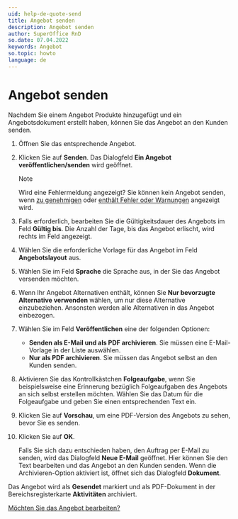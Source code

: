 ```yaml
---
uid: help-de-quote-send
title: Angebot senden
description: Angebot senden
author: SuperOffice RnD
so.date: 07.04.2022
keywords: Angebot
so.topic: howto
language: de
---
```


# Angebot senden

Nachdem Sie einem Angebot Produkte hinzugefügt und ein Angebotsdokument erstellt haben, können Sie das Angebot an den Kunden senden.

1. Öffnen Sie das entsprechende Angebot.
2. Klicken Sie auf **Senden**. Das Dialogfeld **Ein Angebot veröffentlichen/senden** wird geöffnet.

    > [!NOTE]
    > Wird eine Fehlermeldung angezeigt? Sie können kein Angebot senden, wenn [zu genehmigen][1] oder [enthält Fehler oder Warnungen][2] angezeigt wird.

3. Falls erforderlich, bearbeiten Sie die Gültigkeitsdauer des Angebots im Feld **Gültig bis**. Die Anzahl der Tage, bis das Angebot erlischt, wird rechts im Feld angezeigt.

4. Wählen Sie die erforderliche Vorlage für das Angebot im Feld **Angebotslayout** aus.

5. Wählen Sie im Feld **Sprache** die Sprache aus, in der Sie das Angebot versenden möchten.

6. Wenn Ihr Angebot Alternativen enthält, können Sie **Nur bevorzugte Alternative verwenden** wählen, um nur diese Alternative einzubeziehen. Ansonsten werden alle Alternativen in das Angebot einbezogen.

7. Wählen Sie im Feld **Veröffentlichen** eine der folgenden Optionen:
    * **Senden als E-Mail und als PDF archivieren**. Sie müssen eine E-Mail-Vorlage in der Liste auswählen.
    * **Nur als PDF archivieren**. Sie müssen das Angebot selbst an den Kunden senden.

8. Aktivieren Sie das Kontrollkästchen **Folgeaufgabe**, wenn Sie beispielsweise eine Erinnerung bezüglich Folgeaufgaben des Angebots an sich selbst erstellen möchten. Wählen Sie das Datum für die Folgeaufgabe und geben Sie einen entsprechenden Text ein.

9. Klicken Sie auf **Vorschau**, um eine PDF-Version des Angebots zu sehen, bevor Sie es senden.

10. Klicken Sie auf **OK**.

    Falls Sie sich dazu entschieden haben, den Auftrag per E-Mail zu senden, wird das Dialogfeld **Neue E-Mail** geöffnet. Hier können Sie den Text bearbeiten und das Angebot an den Kunden senden. Wenn die Archivieren-Option aktiviert ist, öffnet sich das Dialogfeld **Dokument**.

Das Angebot wird als **Gesendet** markiert und als PDF-Dokument in der Bereichsregisterkarte **Aktivitäten** archiviert.

[Möchten Sie das Angebot bearbeiten?][3]

<!-- Referenced links -->
[1]: approve.md
[2]: add-product.md#warning
[3]: versions.md

<!-- Referenced images -->
